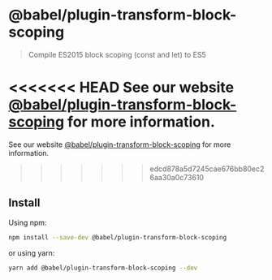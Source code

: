 # @babel/plugin-transform-block-scoping

> Compile ES2015 block scoping (const and let) to ES5

<<<<<<< HEAD
See our website [@babel/plugin-transform-block-scoping](https://babeljs.io/docs/en/babel-plugin-transform-block-scoping) for more information.
=======
See our website [@babel/plugin-transform-block-scoping](https://babeljs.io/docs/babel-plugin-transform-block-scoping) for more information.
>>>>>>> edcd878a5d7245cae676bb80ec26aa30a0c73610

## Install

Using npm:

```sh
npm install --save-dev @babel/plugin-transform-block-scoping
```

or using yarn:

```sh
yarn add @babel/plugin-transform-block-scoping --dev
```
